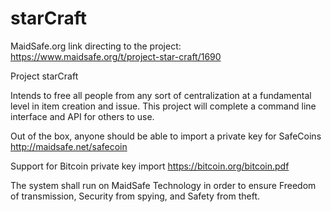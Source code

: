 starCraft
=========
MaidSafe.org link directing to the project: https://www.maidsafe.org/t/project-star-craft/1690

Project starCraft

Intends to free all people from any sort of centralization at a fundamental level in item creation and issue. This project will complete a command line interface and API for others to use.

Out of the box, anyone should be able to import a private key for SafeCoins
http://maidsafe.net/safecoin

Support for Bitcoin private key import
https://bitcoin.org/bitcoin.pdf

The system shall run on MaidSafe Technology in order to ensure Freedom of transmission, Security from spying, and Safety from theft.

